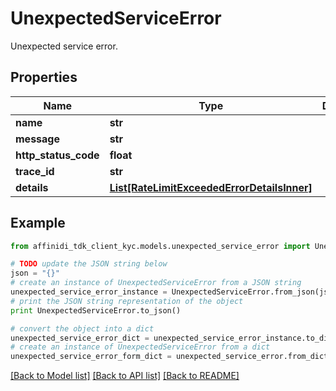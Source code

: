 # UnexpectedServiceError

Unexpected service error.

## Properties

| Name                 | Type                                                                                  | Description | Notes      |
| -------------------- | ------------------------------------------------------------------------------------- | ----------- | ---------- |
| **name**             | **str**                                                                               |             |
| **message**          | **str**                                                                               |             |
| **http_status_code** | **float**                                                                             |             |
| **trace_id**         | **str**                                                                               |             |
| **details**          | [**List[RateLimitExceededErrorDetailsInner]**](RateLimitExceededErrorDetailsInner.md) |             | [optional] |

## Example

```python
from affinidi_tdk_client_kyc.models.unexpected_service_error import UnexpectedServiceError

# TODO update the JSON string below
json = "{}"
# create an instance of UnexpectedServiceError from a JSON string
unexpected_service_error_instance = UnexpectedServiceError.from_json(json)
# print the JSON string representation of the object
print UnexpectedServiceError.to_json()

# convert the object into a dict
unexpected_service_error_dict = unexpected_service_error_instance.to_dict()
# create an instance of UnexpectedServiceError from a dict
unexpected_service_error_form_dict = unexpected_service_error.from_dict(unexpected_service_error_dict)
```

[[Back to Model list]](../README.md#documentation-for-models) [[Back to API list]](../README.md#documentation-for-api-endpoints) [[Back to README]](../README.md)
